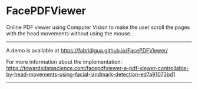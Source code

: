 # FacePDFViewer
Online PDF viewer using Computer Vision to make the user scroll the pages with the head movements without using the mouse.

------

A demo is available at https://fabridigua.github.io/FacePDFViewer/

For more information about the implementation: https://towardsdatascience.com/facepdfviewer-a-pdf-viewer-controllable-by-head-movements-using-facial-landmark-detection-ed7a91073bd1

------

